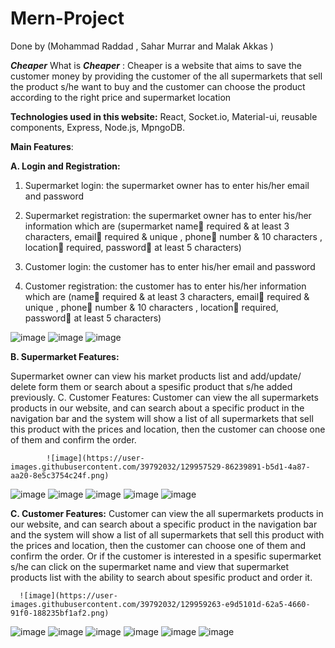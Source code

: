 # Mern-Project

Done by (Mohammad Raddad , Sahar Murrar and Malak Akkas )

***Cheaper***
What is ***Cheaper*** :
Cheaper is a website that aims to save the customer money by providing the customer of the all supermarkets that sell the product s/he want to buy and the customer can choose the product according to the right price and supermarket location 


**Technologies used in this website:** React, Socket.io, Material-ui, reusable components, Express, Node.js, MpngoDB.

**Main Features**:

  **A.	Login and Registration:**
  
   1.	Supermarket login: the supermarket owner has to enter his/her email and password
    
   2.	Supermarket registration: the supermarket owner has to enter his/her information which are (supermarket name required & at least 3 characters, email required & unique , 
    phone number & 10 characters , location required, password at least 5 characters)
    
   3.	Customer login: the customer has to enter his/her email and password
   
   4.	Customer registration: the customer has to enter his/her information which are (name required & at least 3 characters, email required & unique , phone number & 10                     characters , location required, password at least 5 characters)
   
   ![image](https://user-images.githubusercontent.com/39792032/129955183-c36d7108-03cb-42bb-9b09-ec0f0a3a85ee.png)
![image](https://user-images.githubusercontent.com/39792032/129955240-adcf9442-6c8c-4aee-a03b-c7d03717c91a.png)
![image](https://user-images.githubusercontent.com/39792032/129955293-83d9f4ad-bf5a-400c-be29-384d0fac11ae.png)

   
  **B.	Supermarket Features:**
  
   Supermarket owner can view his market products list and add/update/ delete form them or search about a spesific product that s/he added previously.
            C.	Customer Features:
            Customer can view the all supermarkets products in our website, and can search about a specific product in the navigation bar and the system will show a list of all                    supermarkets that sell this product with the prices and location, then the customer can choose one of them and confirm the order.
            
            ![image](https://user-images.githubusercontent.com/39792032/129957529-86239891-b5d1-4a87-aa20-8e5c3754c24f.png)
![image](https://user-images.githubusercontent.com/39792032/129957594-e9bad455-3e52-4716-985e-d86e59008512.png)
![image](https://user-images.githubusercontent.com/39792032/129957694-f233f28c-02eb-4431-9ba0-378270ddb03a.png)
![image](https://user-images.githubusercontent.com/39792032/129957756-e2257682-fcfb-4531-8ab0-5f3a7ca24bc7.png)
![image](https://user-images.githubusercontent.com/39792032/129958349-bc5671cf-8d87-4df1-b51a-ded326d0d5d7.png)
![image](https://user-images.githubusercontent.com/39792032/129959199-fea797fc-9f39-44f1-b336-189ef7ac4b55.png)




  **C.	Customer Features:**
      Customer can view the all supermarkets products in our website, and can search about a specific product in the navigation bar and the system will show a list of all               supermarkets that sell this product with the prices and location, then the customer can choose one of them and confirm the order. Or if the customer is interested                 in a spesific supermarket s/he can click on the supermarket name and view that supermarket products list with the ability to search about spesific product and                     order it.
      
      ![image](https://user-images.githubusercontent.com/39792032/129959263-e9d5101d-62a5-4660-91f0-188235bf1af2.png)
![image](https://user-images.githubusercontent.com/39792032/129959313-7df8050e-bb9c-4951-86f5-1adc8ffd3422.png)
![image](https://user-images.githubusercontent.com/39792032/129959369-756a8f73-e90f-4e15-8fc0-dfa5be676292.png)
![image](https://user-images.githubusercontent.com/39792032/129959453-854aa166-097c-4ec4-b331-c66a9f1f9b60.png)
![image](https://user-images.githubusercontent.com/39792032/129959553-96052970-0125-4052-85a7-358266fe690e.png)
![image](https://user-images.githubusercontent.com/39792032/129959649-00b8762b-3eab-4d88-b1ce-350f98a76702.png)
![image](https://user-images.githubusercontent.com/39792032/129959787-ad650e7e-197a-4c5d-b017-30bdcf553563.png)


           

